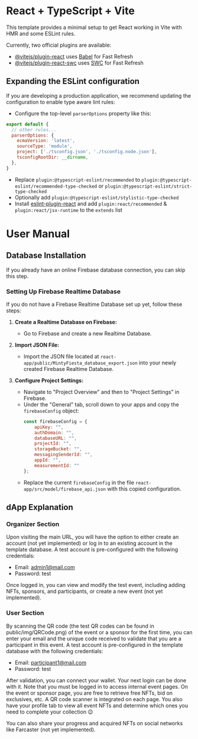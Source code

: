 # React + TypeScript + Vite

This template provides a minimal setup to get React working in Vite with HMR and some ESLint rules.

Currently, two official plugins are available:

- [@vitejs/plugin-react](https://github.com/vitejs/vite-plugin-react/blob/main/packages/plugin-react/README.md) uses [Babel](https://babeljs.io/) for Fast Refresh
- [@vitejs/plugin-react-swc](https://github.com/vitejs/vite-plugin-react-swc) uses [SWC](https://swc.rs/) for Fast Refresh

## Expanding the ESLint configuration

If you are developing a production application, we recommend updating the configuration to enable type aware lint rules:

- Configure the top-level `parserOptions` property like this:

```js
export default {
  // other rules...
  parserOptions: {
    ecmaVersion: 'latest',
    sourceType: 'module',
    project: ['./tsconfig.json', './tsconfig.node.json'],
    tsconfigRootDir: __dirname,
  },
}
```

- Replace `plugin:@typescript-eslint/recommended` to `plugin:@typescript-eslint/recommended-type-checked` or `plugin:@typescript-eslint/strict-type-checked`
- Optionally add `plugin:@typescript-eslint/stylistic-type-checked`
- Install [eslint-plugin-react](https://github.com/jsx-eslint/eslint-plugin-react) and add `plugin:react/recommended` & `plugin:react/jsx-runtime` to the `extends` list

# User Manual

## Database Installation

If you already have an online Firebase database connection, you can skip this step.

### Setting Up Firebase Realtime Database

If you do not have a Firebase Realtime Database set up yet, follow these steps:

1. **Create a Realtime Database on Firebase:**
   - Go to Firebase and create a new Realtime Database.

2. **Import JSON File:**
   - Import the JSON file located at `react-app/public/MintyFiesta_database_export.json` into your newly created Firebase Realtime Database.

3. **Configure Project Settings:**
   - Navigate to "Project Overview" and then to "Project Settings" in Firebase.
   - Under the "General" tab, scroll down to your apps and copy the `firebaseConfig` object:
     ```javascript
     const firebaseConfig = {
         apiKey: "",
         authDomain: "",
         databaseURL: "",
         projectId: "",
         storageBucket: "",
         messagingSenderId: "",
         appId: "",
         measurementId: ""
     };
     ```
   - Replace the current `firebaseConfig` in the file `react-app/src/model/firebase_api.json` with this copied configuration.

## dApp Explanation
### Organizer Section

Upon visiting the main URL, you will have the option to either create an account (not yet implemented) or log in to an existing account in the template database. A test account is pre-configured with the following credentials:
- Email: admin1@mail.com
- Password: test

Once logged in, you can view and modify the test event, including adding NFTs, sponsors, and participants, or create a new event (not yet implemented).

### User Section

By scanning the QR code (the test QR codes can be found in public/img/QRCode.png) of the event or a sponsor for the first time, you can enter your email and the unique code received to validate that you are a participant in this event. A test account is pre-configured in the template database with the following credentials:
- Email: participant1@mail.com
- Password: test

After validation, you can connect your wallet. Your next login can be done with it. Note that you must be logged in to access internal event pages. On the event or sponsor page, you are free to retrieve free NFTs, bid on exclusives, etc. A QR code scanner is integrated on each page. You also have your profile tab to view all event NFTs and determine which ones you need to complete your collection 😉

You can also share your progress and acquired NFTs on social networks like Farcaster (not yet implemented).
